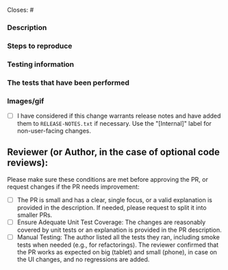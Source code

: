 <!-- Remember about a good descriptive title. -->

Closes: #
<!-- Id number of the GitHub issue this PR addresses. -->

### Description
<!-- Take the time to write a good summary. Why is it needed? What does it do? When fixing bugs try to avoid just writing “See original issue” – clarify what the problem was and how you’ve fixed it. -->

### Steps to reproduce
<!-- Step-by-step testing instructions. For new user flows, consider instead stating the goal of the workflow and see if your PR reviewer can accomplish the workflow without specific steps! -->

### Testing information
<!-- This is your opportunity to break out individual scenarios that need testing (when necessary) and/or include a checklist for the reviewer to go through. Consider documenting the following from your own completed testing: devices used, alternate workflows, edge cases, affected areas, critical flows, areas not tested, and any remaining unknowns. Provide feedback on this new section of the PR template through Sept 30, 2024 to Apps Quality; additional context here: https://woomobilep2.wordpress.com/2024/05/06/woocommerce-mobile-quality-report-march-april/#comment-12036 -->

### The tests that have been performed
<!-- To give the reviewer an idea of what could be missed in terms of testing -->

### Images/gif
<!-- Include before and after images or gifs when appropriate. -->

- [ ] I have considered if this change warrants release notes and have added them to `RELEASE-NOTES.txt` if necessary. Use the "[Internal]" label for non-user-facing changes.

## Reviewer (or Author, in the case of optional code reviews):

Please make sure these conditions are met before approving the PR, or request changes if the PR needs improvement:

- [ ] The PR is small and has a clear, single focus, or a valid explanation is provided in the description. If needed, please request to split it into smaller PRs.
- [ ] Ensure Adequate Unit Test Coverage: The changes are reasonably covered by unit tests or an explanation is provided in the PR description.
- [ ] Manual Testing: The author listed all the tests they ran, including smoke tests when needed (e.g., for refactorings). The reviewer confirmed that the PR works as expected on big (tablet) and small (phone), in case on the UI changes, and no regressions are added.

<!-- Pull request guidelines: https://github.com/woocommerce/woocommerce-android/blob/develop/docs/pull-request-guidelines.md -->
